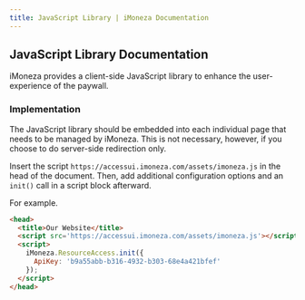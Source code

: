 ```yaml
---
title: JavaScript Library | iMoneza Documentation
---
```

## JavaScript Library Documentation

iMoneza provides a client-side JavaScript library to enhance the user-experience of the paywall.  

### Implementation
The JavaScript library should be embedded into each individual page that needs to be managed by iMoneza.  This is not
necessary, however, if you choose to do server-side redirection only.

Insert the script `https://accessui.imoneza.com/assets/imoneza.js` in the head of the document.  Then, add additional
configuration options and an `init()` call in a script block afterward.

For example.

```HTML
<head>
  <title>Our Website</title>
  <script src='https://accessui.imoneza.com/assets/imoneza.js'></script>
  <script>
    iMoneza.ResourceAccess.init({
      ApiKey: 'b9a55abb-b316-4932-b303-68e4a421bfef'
    });
  </script>
</head>
```
